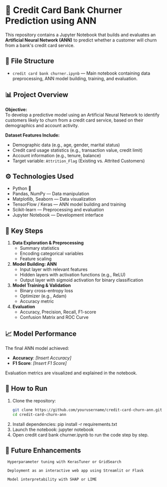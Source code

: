 # 🧠 Credit Card Bank Churner Prediction using ANN

This repository contains a Jupyter Notebook that builds and evaluates an **Artificial Neural Network (ANN)** to predict whether a customer will churn from a bank's credit card service.

## 📁 File Structure

- `credit card bank churner.ipynb` — Main notebook containing data preprocessing, ANN model building, training, and evaluation.

## 📊 Project Overview

**Objective:**  
To develop a predictive model using an Artificial Neural Network to identify customers likely to churn from a credit card service, based on their demographics and account activity.

**Dataset Features Include:**
- Demographic data (e.g., age, gender, marital status)
- Credit card usage statistics (e.g., transaction value, credit limit)
- Account information (e.g., tenure, balance)
- Target variable: `Attrition_Flag` (Existing vs. Attrited Customers)

## ⚙️ Technologies Used

- Python 🐍  
- Pandas, NumPy — Data manipulation  
- Matplotlib, Seaborn — Data visualization  
- TensorFlow / Keras — ANN model building and training  
- Scikit-learn — Preprocessing and evaluation  
- Jupyter Notebook — Development interface  

## 🧪 Key Steps

1. **Data Exploration & Preprocessing**
   - Summary statistics
   - Encoding categorical variables
   - Feature scaling
2. **Model Building: ANN**
   - Input layer with relevant features
   - Hidden layers with activation functions (e.g., ReLU)
   - Output layer with sigmoid activation for binary classification
3. **Model Training & Validation**
   - Binary cross-entropy loss
   - Optimizer (e.g., Adam)
   - Accuracy metric
4. **Evaluation**
   - Accuracy, Precision, Recall, F1-score
   - Confusion Matrix and ROC Curve

## 📈 Model Performance

The final ANN model achieved:
- **Accuracy**: _[Insert Accuracy]_
- **F1 Score**: _[Insert F1 Score]_

Evaluation metrics are visualized and explained in the notebook.

## 🚀 How to Run

1. Clone the repository:
   ```bash
   git clone https://github.com/yourusername/credit-card-churn-ann.git
   cd credit-card-churn-ann
2. Install dependencies:
   pip install -r requirements.txt
3. Launch the notebook:
   jupyter notebook
4. Open credit card bank churner.ipynb to run the code step by step.

##  🔮 Future Enhancements
     Hyperparameter tuning with KerasTuner or GridSearch

     Deployment as an interactive web app using Streamlit or Flask

     Model interpretability with SHAP or LIME
